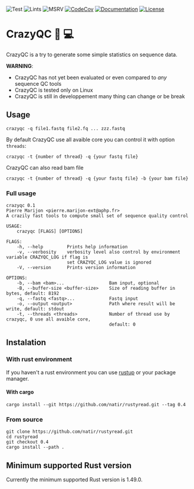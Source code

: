 ![Test](https://github.com/natir/crazyqc/workflows/Test/badge.svg)
![Lints](https://github.com/natir/crazyqc/workflows/Lints/badge.svg)
![MSRV](https://github.com/natir/crazyqc/workflows/MSRV/badge.svg)
[![CodeCov](https://codecov.io/gh/natir/crazyqc/branch/master/graph/badge.svg)](https://codecov.io/gh/natir/crazyqc)
[![Documentation](https://github.com/natir/crazyqc/workflows/Documentation/badge.svg)](https://natir.github.io/crazyqc/crazyqc)
[![License](https://img.shields.io/badge/license-MIT-green)](https://github.com/natir/rustyread/blob/master/LICENSE)

# CrazyQC 🧬 💻

CrazyQC is a try to generate some simple statistics on sequence data.

**WARNING**:
- CrazyQC has not yet been evaluated or even compared to *any* sequence QC tools
- CrazyQC is tested only on Linux
- CrazyQC is still in developpement many thing can change or be break

## Usage

```
crazyqc -q file1.fastq file2.fq ... zzz.fastq
```

By default CrazyQC use all avaible core you can control it with option `threads`:

```
crazyqc -t {number of thread} -q {your fastq file}
```

CrazyQC can also read bam file

```
crazyqc -t {number of thread} -q {your fastq file} -b {your bam file}
```


### Full usage

```
crazyqc 0.1
Pierre Marijon <pierre.marijon-ext@aphp.fr>
A crazily fast tools to compute small set of sequence quality control

USAGE:
    crazyqc [FLAGS] [OPTIONS]

FLAGS:
    -h, --help         Prints help information
    -v, --verbosity    verbosity level also control by environment variable CRAZYQC_LOG if flag is
                       set CRAZYQC_LOG value is ignored
    -V, --version      Prints version information

OPTIONS:
    -b, --bam <bam>...                 Bam input, optional
    -B, --buffer-size <buffer-size>    Size of reading buffer in bytes, default: 8192
    -q, --fastq <fastq>...             Fastq input
    -o, --output <output>              Path where result will be write, default: stdout
    -t, --threads <threads>            Number of thread use by crazyqc, 0 use all avaible core,
                                       default: 0
```

## Instalation

### With rust environment

If you haven't a rust environment you can use [rustup](https://rustup.rs/) or your package manager.

#### With cargo

```
cargo install --git https://github.com/natir/rustyread.git --tag 0.4
```

### From source

```
git clone https://github.com/natir/rustyread.git
cd rustyread
git checkout 0.4
cargo install --path .
```


## Minimum supported Rust version

Currently the minimum supported Rust version is 1.49.0.

